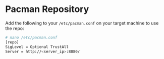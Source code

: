 # Pacman Repository

Add the following to your `/etc/pacman.conf` on your target machine to use the repo:

```bash
# nano /etc/pacman.conf
[repo]
SigLevel = Optional TrustAll
Server = http://<server_ip>:8080/
```
